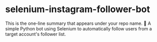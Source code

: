 # selenium-instagram-follower-bot
This is the one-line summary that appears under your repo name.  🤖 A simple Python bot using Selenium to automatically follow users from a target account's follower list.
